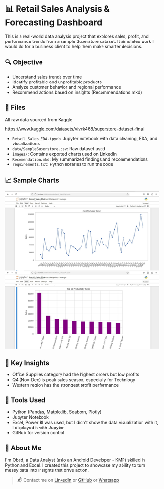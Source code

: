 # 📊 Retail Sales Analysis & Forecasting Dashboard

This is a real-world data analysis project that explores sales, profit, and performance trends from a sample Superstore dataset. It simulates work I would do for a business client to help them make smarter decisions.

## 🔍 Objective
- Understand sales trends over time
- Identify profitable and unprofitable products
- Analyze customer behavior and regional performance
- Recommend actions based on insights (Recommendations.mkd)

## 📁 Files

All raw data sourced from Kaggle

https://www.kaggle.com/datasets/vivek468/superstore-dataset-final

- `Retail_Sales_EDA.ipynb`: Jupyter notebook with data cleaning, EDA, and visualizations
- `data/SampleSuperstore.csv`: Raw dataset used
- `images/`: Contains exported charts used on LinkedIn
- `Recomendation.mkd`: My summarized findings and recommendations
- `requirements.txt`: Python libraries to run the code

## 📈 Sample Charts
![Monthly Sales](images/monthly_sales.png)
![Top Products](images/top_products.png)

## 🧠 Key Insights
- Office Supplies category had the highest orders but low profits
- Q4 (Nov-Dec) is peak sales season, especially for Technlogy
- Western region has the strongest profit performance

## 💼 Tools Used
- Python (Pandas, Matplotlib, Seaborn, Plotly)
- Jupyter Notebook
- Excel, Power BI was used, but I didn't show the data visualization with it, I displayed it with Jupyter
- GitHub for version control

## 👤 About Me
I'm Obed, a Data Analyst (aslo an Android Developer - KMP) skilled in Python and Excel. I created this project to showcase my ability to turn messy data into insights that drive action.


> 📬 Contact me on [LinkedIn](https://www.linkedin.com/in/obed-ojingwa-94a73422a/) or [GitHub](https://github.com/Obed-Ojingwa) or [Whatsapp](https://wa.me/+2348102544186)
